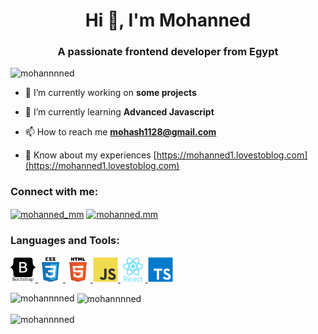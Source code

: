 <h1 align="center">Hi 👋, I'm Mohanned</h1>
<h3 align="center">A passionate frontend developer from Egypt</h3>

<p align="left"> <img src="https://komarev.com/ghpvc/?username=mohannnned&label=Profile%20views&color=0e75b6&style=flat" alt="mohannnned" /> </p>

- 🔭 I’m currently working on **some projects**

- 🌱 I’m currently learning **Advanced Javascript**

- 📫 How to reach me **mohash1128@gmail.com**

- 📄 Know about my experiences [https://mohanned1.lovestoblog.com](https://mohanned1.lovestoblog.com)

<h3 align="left">Connect with me:</h3>
<p align="left">
<a href="https://twitter.com/mohanned_mm" target="blank"><img align="center" src="https://raw.githubusercontent.com/rahuldkjain/github-profile-readme-generator/master/src/images/icons/Social/twitter.svg" alt="mohanned_mm" height="30" width="40" /></a>
<a href="https://instagram.com/mohanned.mm" target="blank"><img align="center" src="https://raw.githubusercontent.com/rahuldkjain/github-profile-readme-generator/master/src/images/icons/Social/instagram.svg" alt="mohanned.mm" height="30" width="40" /></a>
</p>

<h3 align="left">Languages and Tools:</h3>
<p align="left"> <a href="https://getbootstrap.com" target="_blank" rel="noreferrer"> <img src="https://raw.githubusercontent.com/devicons/devicon/master/icons/bootstrap/bootstrap-plain-wordmark.svg" alt="bootstrap" width="40" height="40"/> </a> <a href="https://www.w3schools.com/css/" target="_blank" rel="noreferrer"> <img src="https://raw.githubusercontent.com/devicons/devicon/master/icons/css3/css3-original-wordmark.svg" alt="css3" width="40" height="40"/> </a> <a href="https://www.w3.org/html/" target="_blank" rel="noreferrer"> <img src="https://raw.githubusercontent.com/devicons/devicon/master/icons/html5/html5-original-wordmark.svg" alt="html5" width="40" height="40"/> </a> <a href="https://developer.mozilla.org/en-US/docs/Web/JavaScript" target="_blank" rel="noreferrer"> <img src="https://raw.githubusercontent.com/devicons/devicon/master/icons/javascript/javascript-original.svg" alt="javascript" width="40" height="40"/> </a> <a href="https://reactjs.org/" target="_blank" rel="noreferrer"> <img src="https://raw.githubusercontent.com/devicons/devicon/master/icons/react/react-original-wordmark.svg" alt="react" width="40" height="40"/> </a> <a href="https://www.typescriptlang.org/" target="_blank" rel="noreferrer"> <img src="https://raw.githubusercontent.com/devicons/devicon/master/icons/typescript/typescript-original.svg" alt="typescript" width="40" height="40"/> </a> </p>

<p><img align="left" src="https://github-readme-stats.vercel.app/api/top-langs?username=mohannnned&show_icons=true&locale=en&layout=compact" alt="mohannnned" /></p>

<p>&nbsp;<img align="center" src="https://github-readme-stats.vercel.app/api?username=mohannnned&show_icons=true&locale=en" alt="mohannnned" /></p>

<p><img align="center" src="https://github-readme-streak-stats.herokuapp.com/?user=mohannnned&" alt="mohannnned" /></p>
